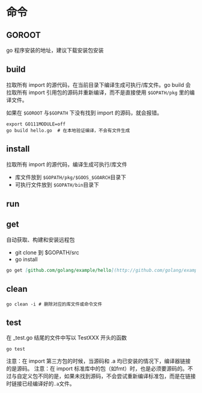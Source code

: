 # 命令

## GOROOT

go 程序安装的地址，建议下载安装包安装

## build

拉取所有 import 的源代码，在当前目录下编译生成可执行/库文件。go build 会拉取所有 import 引用包的源码并重新编译，而不是直接使用 `$GOPATH/pkg` 里的编译文件。

如果在 `$GOROOT` 与`$GOPATH` 下没有找到 import 的源码，就会报错。

```shell
export GO111MODULE=off
go build hello.go  # 在本地验证编译，不会有文件生成
```

## install

拉取所有 import 的源代码，编译生成可执行/库文件

- 库文件放到 `$GOPATH/pkg/$GOOS_$GOARCH`目录下
- 可执行文件放到 `$GOPATH/bin`目录下

## run

## get

自动获取、构建和安装远程包

- git clone 到 $GOPATH/src
- go install

```markdown
go get [github.com/golang/example/hello](http://github.com/golang/example/hello)
```

## clean

``go clean -i # 删除对应的库文件或命令文件``

## test

在 _test.go 结尾的文件中写以 TestXXX 开头的函数

```shell
go test
```

注意：在 import 第三方包的时候，当源码和 .a 均已安装的情况下，编译器链接的是源码。
注意：在 import 标准库中的包（如fmt）时，也是必须要源码的。不过与自定义包不同的是，如果未找到源码，不会尝试重新编译标准包，而是在链接时链接已经编译好的`.a`文件。

